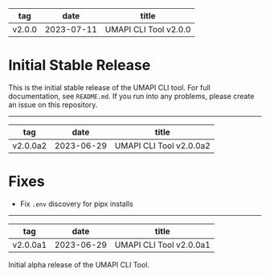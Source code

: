 | tag    | date       | title                 |
|--------|------------|-----------------------|
| v2.0.0 | 2023-07-11 | UMAPI CLI Tool v2.0.0 |

# Initial Stable Release

This is the initial stable release of the UMAPI CLI tool. For full
documentation, see `README.md`. If you run into any problems, please create an
issue on this repository.

---

| tag      | date       | title                   |
|----------|------------|-------------------------|
| v2.0.0a2 | 2023-06-29 | UMAPI CLI Tool v2.0.0a2 |

# Fixes

* Fix `.env` discovery for pipx installs

---

| tag      | date       | title                   |
|----------|------------|-------------------------|
| v2.0.0a1 | 2023-06-29 | UMAPI CLI Tool v2.0.0a1 |

Initial alpha release of the UMAPI CLI Tool.
